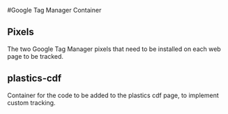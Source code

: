 #Google Tag Manager Container

## Pixels

The two Google Tag Manager pixels that need to be installed on each web page to be tracked.

## plastics-cdf

Container for the code to be added to the plastics cdf page, to implement custom tracking.
